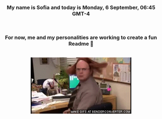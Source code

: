 


<div align="center">
<h3 >My name is Sofia and today is Monday, 6 September, 06:45 GMT-4</h3><br>
<h3 >For now, me and my personalities are working to create a fun Readme 👋
</h3><br>
<img src='img/dwight.gif' alt='working...'/>
</div>

